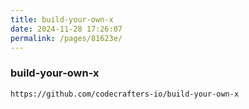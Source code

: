 ```yaml
---
title: build-your-own-x
date: 2024-11-28 17:26:07
permalink: /pages/81623e/
---
```

### build-your-own-x

```
https://github.com/codecrafters-io/build-your-own-x
```

